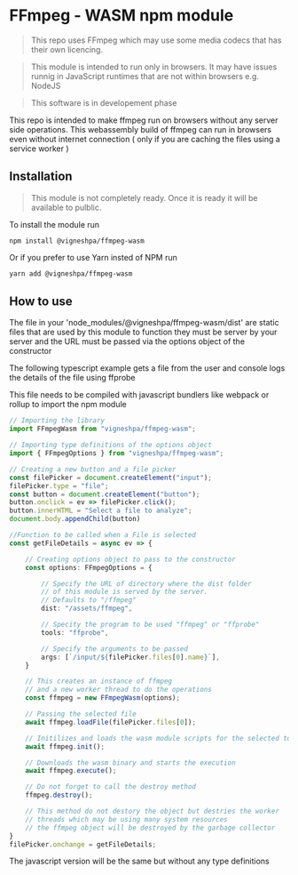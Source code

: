 # FFmpeg - WASM npm module
> This repo uses FFmpeg which may use some media codecs that has their own licencing.

> This module is intended to run only in browsers. It may have issues runnig in JavaScript runtimes that are not within browsers e.g. NodeJS

> This software is in developement phase

This repo is intended to make ffmpeg run on browsers without any server side operations. This webassembly build of ffmpeg can run in browsers even without internet connection ( only if you are caching the files using a service worker )

## Installation

>This module is not completely ready. Once it is ready it will be available to pulblic.

To install the module run
```
npm install @vigneshpa/ffmpeg-wasm
```

Or if you prefer to use Yarn insted of NPM run
```bash
yarn add @vigneshpa/ffmpeg-wasm
```

## How to use

The file in your 'node_modules/@vigneshpa/ffmpeg-wasm/dist' are static files that are used by this module to function they must be server by your server and the URL must be passed via the options object of the constructor

The following typescript example gets a file from the user and console logs the details of the file using ffprobe

This file needs to be compiled with javascript bundlers like webpack or rollup to import the npm module

```typescript
// Importing the library
import FFmpegWasm from "vigneshpa/ffmpeg-wasm";

// Importing type definitions of the options object
import { FFmpegOptions } from "vigneshpa/ffmpeg-wasm";

// Creating a new button and a file picker
const filePicker = document.createElement("input");
filePicker.type = "file";
const button = document.createElement("button");
button.onclick = ev => filePicker.click();
button.innerHTML = "Select a file to analyze";
document.body.appendChild(button)

//Function to be called when a File is selected
const getFileDetails = async ev => {

    // Creating options object to pass to the constructor
    const options: FFmpegOptions = {

        // Specify the URL of directory where the dist folder
        // of this module is served by the server.
        // Defaults to "/ffmpeg"
        dist: "/assets/ffmpeg",

        // Specity the program to be used "ffmpeg" or "ffprobe"
        tools: "ffprobe",

        // Specify the arguments to be passed
        args: [`/input/${filePicker.files[0].name}`],
    }

    // This creates an instance of ffmpeg
    // and a new worker thread to do the operations
    const ffmpeg = new FFmpegWasm(options);

    // Passing the selected file
    await ffmpeg.loadFile(filePicker.files[0]);

    // Initilizes and loads the wasm module scripts for the selected tool
    await ffmpeg.init();

    // Downloads the wasm binary and starts the execution
    await ffmpeg.execute();

    // Do not forget to call the destroy method
    ffmpeg.destroy();

    // This method do not destory the object but destries the worker
    // threads which may be using many system resources
    // the ffmpeg object will be destroyed by the garbage collector
}
filePicker.onchange = getFileDetails;
```

The javascript version will be the same but without any type definitions